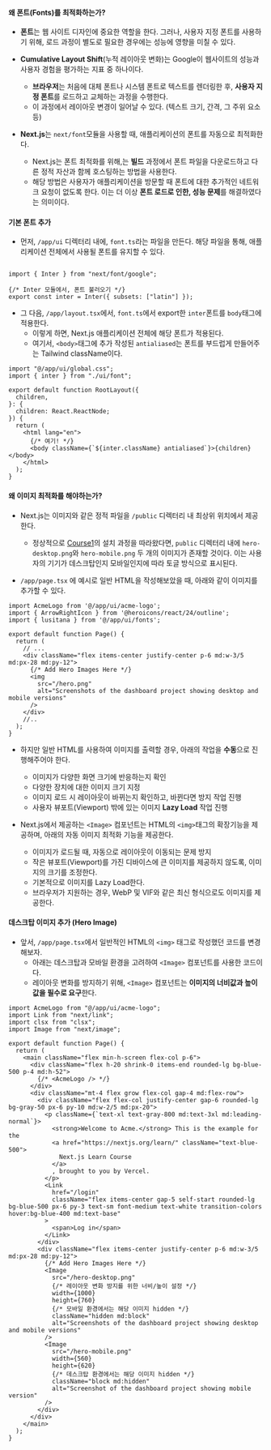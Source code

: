 
#### 왜 폰트(Fonts)를 최적화하는가?

- **폰트**는 웹 사이트 디자인에 중요한 역할을 한다. 그러나, 사용자 지정 폰트를 사용하기 위해, 로드 과정이 별도로 필요한 경우에는 성능에 영향을 미칠 수 있다.

- **Cumulative Layout Shift**(누적 레이아웃 변화)는 Google이 웹사이트의 성능과 사용자 경험을 평가하는 지표 중 하나이다. 
	- **브라우저**는 처음에 대체 폰트나 시스템 폰트로 텍스트를 렌더링한 후, **사용자 지정 폰트**를 로드하고 교체하는 과정을 수행한다.
	- 이 과정에서 레이아웃 변경이 일어날 수 있다. (텍스트 크기, 간격, 그 주위 요소 등)

- **Next.js**는 `next/font`모듈을 사용할 때, 애플리케이션의 폰트를 자동으로 최적화한다.
	- Next.js는 폰트 최적화를 위해,는 **빌드** 과정에서 폰트 파일을 다운로드하고 다른 정적 자산과 함께 호스팅하는 방법을 사용한다. 
	- 해당 방법은 사용자가 애플리케이션을 방문할 때 폰트에 대한 추가적인 네트워크 요청이 없도록 한다. 이는 더 이상 **폰트 로드로 인한, 성능 문제**를 해결하였다는 의미이다.


#### 기본 폰트 추가

- 먼저, `/app/ui` 디렉터리 내에, `font.ts`라는 파일을 만든다. 해당 파일을 통해, 애플리케이션 전체에서 사용될 폰트를 유지할 수 있다.
```tsx

import { Inter } from "next/font/google";

{/* Inter 모듈에서, 폰트 불러오기 */}
export const inter = Inter({ subsets: ["latin"] });
```

- 그 다음, `/app/layout.tsx`에서, `font.ts`에서 export한 `inter`폰트를 `body`태그에 적용한다.
	- 이렇게 하면, Next.js 애플리케이션 전체에 해당 폰트가 적용된다.
	- 여기서, `<body>`태그에 추가 작성된 `antialiased`는 폰트를 부드럽게 만들어주는 Tailwind className이다.
```tsx
import "@/app/ui/global.css";
import { inter } from "./ui/font";

export default function RootLayout({
  children,
}: {
  children: React.ReactNode;
}) {
  return (
    <html lang="en">
	  {/* 여기! */}
      <body className={`${inter.className} antialiased`}>{children}</body>
    </html>
  );
}
```


#### 왜 이미지 최적화를 해야하는가?

- Next.js는 이미지와 같은 정적 파일을 `/public` 디렉터리 내 최상위 위치에서 제공한다.
	- 정상적으로 [Course1](https://nextjs.org/learn/dashboard-app/getting-started)의 설치 과정을 따라왔다면, `public` 디렉터리 내에 `hero-desktop.png`와 `hero-mobile.png` 두 개의 이미지가 존재할 것이다. 이는 사용자의 기기가 데스크탑인지 모바일인지에 따라 토글 방식으로 표시된다.

- `/app/page.tsx` 에 예시로 일반 HTML을 작성해보았을 때, 아래와 같이 이미지를 추가할 수 있다.
```tsx
import AcmeLogo from '@/app/ui/acme-logo';
import { ArrowRightIcon } from '@heroicons/react/24/outline';
import { lusitana } from '@/app/ui/fonts';
 
export default function Page() {
  return (
    // ...
    <div className="flex items-center justify-center p-6 md:w-3/5 md:px-28 md:py-12">
      {/* Add Hero Images Here */}
      <img
        src="/hero.png"
        alt="Screenshots of the dashboard project showing desktop and mobile versions"
      />
    </div>
    //..
  );
}
```

- 하지만 일반 HTML를 사용하여 이미지를 출력할 경우, 아래의 작업을 **수동**으로 진행해주어야 한다.
	- 이미지가 다양한 화면 크기에 반응하는지 확인
	- 다양한 장치에 대한 이미지 크기 지정
	- 이미지 로드 시 레이아웃이 바뀌는지 확인하고, 바뀐다면 방지 작업 진행
	- 사용자 뷰포트(Viewport) 밖에 있는 이미지 **Lazy Load** 작업 진행

- Next.js에서 제공하는 `<Image>` 컴포넌트는 HTML의 `<img>`태그의 확장기능을 제공하며, 아래의 자동 이미지 최적화 기능을 제공한다.
	- 이미지가 로드될 때, 자동으로 레이아웃이 이동되는 문제 방지
	- 작은 뷰포트(Viewport)를 가진 디바이스에 큰 이미지를 제공하지 않도록, 이미지의 크기를 조정한다.
	- 기본적으로 이미지를 Lazy Load한다.
	- 브라우저가 지원하는 경우, WebP 및 VIF와 같은 최신 형식으로도 이미지를 제공한다.


#### 데스크탑 이미지 추가 (Hero Image)

- 앞서, `/app/page.tsx`에서 일반적인 HTML의 `<img>` 태그로 작성했던 코드를 변경해보자.
	- 아래는 데스크탑과 모바일 환경을 고려하여 `<Image>` 컴포넌트를 사용한 코드이다.
	- 레이아웃 변화를 방지하기 위해, `<Image>` 컴포넌트는 **이미지의 너비값과 높이값을 필수로 요구**한다.

```tsx
import AcmeLogo from "@/app/ui/acme-logo";
import Link from "next/link";
import clsx from "clsx";
import Image from "next/image";

export default function Page() {
  return (
    <main className="flex min-h-screen flex-col p-6">
      <div className="flex h-20 shrink-0 items-end rounded-lg bg-blue-500 p-4 md:h-52">
        {/* <AcmeLogo /> */}
      </div>
      <div className="mt-4 flex grow flex-col gap-4 md:flex-row">
        <div className="flex flex-col justify-center gap-6 rounded-lg bg-gray-50 px-6 py-10 md:w-2/5 md:px-20">
          <p className={`text-xl text-gray-800 md:text-3xl md:leading-normal`}>
            <strong>Welcome to Acme.</strong> This is the example for the
            <a href="https://nextjs.org/learn/" className="text-blue-500">
              Next.js Learn Course
            </a>
            , brought to you by Vercel.
          </p>
          <Link
            href="/login"
            className="flex items-center gap-5 self-start rounded-lg bg-blue-500 px-6 py-3 text-sm font-medium text-white transition-colors hover:bg-blue-400 md:text-base"
          >
            <span>Log in</span>
          </Link>
        </div>
        <div className="flex items-center justify-center p-6 md:w-3/5 md:px-28 md:py-12">
          {/* Add Hero Images Here */}
          <Image
            src="/hero-desktop.png"
            {/* 레이아웃 변화 방지를 위한 너비/높이 설정 */}
            width={1000}
            height={760}
            {/* 모바일 환경에서는 해당 이미지 hidden */}
            className="hidden md:block"
            alt="Screenshots of the dashboard project showing desktop and mobile versions"
          />
          <Image
            src="/hero-mobile.png"
            width={560}
            height={620}
            {/* 데스크탑 환경에서는 해당 이미지 hidden */}
            className="block md:hidden"
            alt="Screenshot of the dashboard project showing mobile version"
          />
        </div>
      </div>
    </main>
  );
}
```
